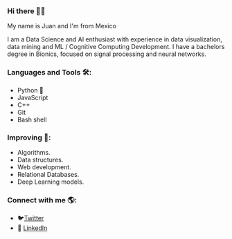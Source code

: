 ### Hi there 👋🏼
My name is Juan and I'm from Mexico 

I am a Data Science and AI enthusiast with experience in data visualization, data mining and ML / Cognitive Computing Development. I have a bachelors degree in Bionics, focused on signal processing and neural networks.

### Languages and Tools 🛠️:

- Python 🐍
- JavaScript 
- C++
- Git 
- Bash shell 

### Improving 📖:

- Algorithms.
- Data structures.
- Web development.
- Relational Databases.
- Deep Learning models.

### Connect with me 🌎:

- 🐦[Twitter](https://twitter.com/jmancr)
- 🧍 [Linkedln](https://www.linkedin.com/in/juan-manuel-cruz-reyes-5488191a7/)

